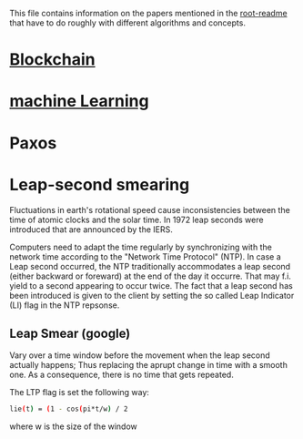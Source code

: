 This file contains information on the papers mentioned in the [root-readme](..) that have to do roughly with different algorithms and concepts.
# [Blockchain](blockchain)
# [machine Learning](machineLearning)
# Paxos
# Leap-second smearing
Fluctuations in earth's rotational speed cause inconsistencies between the time of atomic clocks and the solar time.
In 1972 leap seconds were introduced that are announced by the IERS. 

Computers need to adapt the time regularly by synchronizing with the network time according to the "Network Time Protocol" (NTP).
In case a Leap second occurred, the NTP traditionally accommodates a leap second (either backward or foreward) at the end of the day it occurre.
That may f.i. yield to a second appearing to occur twice. 
The fact that a leap second has been introduced is given to the client by setting the so called Leap Indicator (LI) flag in the NTP repsonse.


## Leap Smear (google)
Vary over a time window before the movement when the leap second actually happens; Thus replacing the aprupt change in time with a smooth one.
As a consequence, there is no time that gets repeated.

The LTP flag is set the following way:
```bash
lie(t) = (1 - cos(pi*t/w) / 2
```
where w is the size of the window 
